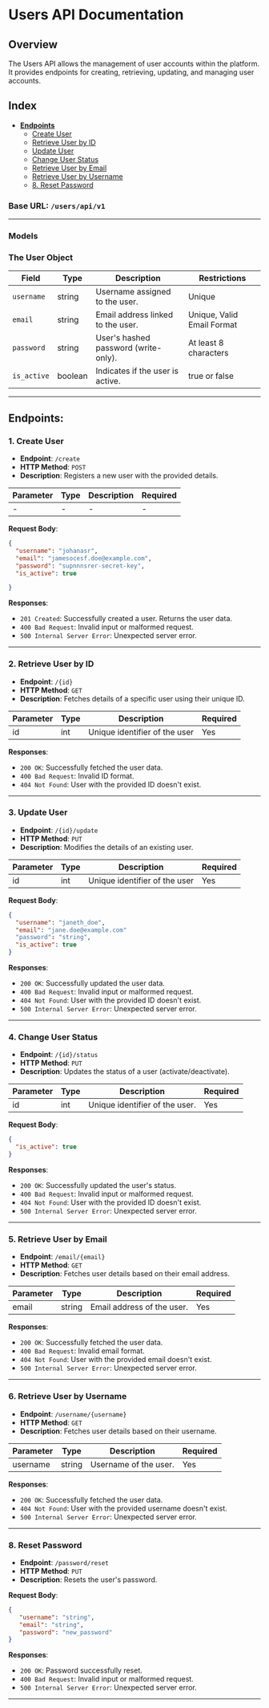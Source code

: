 # **Users API Documentation**

## **Overview**

The Users API allows the management of user accounts within the platform. It provides endpoints for creating,
retrieving, updating, and managing user accounts.



## **Index**

- **[Endpoints](#endpoints)**
    - [Create User](#create-user)
    - [Retrieve User by ID](#retrieve-user-by-id)
    - [Update User](#update-user)
    - [Change User Status](#change-user-status)
    - [Retrieve User by Email](#retrieve-user-by-email)
    - [Retrieve User by Username](#retrieve-user-by-username)
    - [8. Reset Password](#reset-password)



### **Base URL**: `/users/api/v1`

---

### **Models**

### **The User Object**

| Field       | Type    | Description                          | Restrictions               |
|-------------|---------|--------------------------------------|----------------------------|
| `username`  | string  | Username assigned to the user.       | Unique                     |
| `email`     | string  | Email address linked to the user.    | Unique, Valid Email Format |
| `password`  | string  | User's hashed password (write-only). | At least 8 characters      |
| `is_active` | boolean | Indicates if the user is active.     | true or false              |

---

## **Endpoints**:

### <a name="create-user"></a>**1. Create User**

- **Endpoint**: `/create`
- **HTTP Method**: `POST`
- **Description**: Registers a new user with the provided details.

| Parameter | Type | Description | Required |
|-----------|------|-------------|----------|
| -         | -    | -           | -        |

**Request Body**:

```json
{
  "username": "johanasr",
  "email": "jamesocesf.doe@example.com",
  "password": "supnnnsrer-secret-key",
  "is_active": true

}
```

**Responses**:

- `201 Created`: Successfully created a user. Returns the user data.
- `400 Bad Request`: Invalid input or malformed request.
- `500 Internal Server Error`: Unexpected server error.

---

### <a name="retrieve-user-by-id"></a>**2. Retrieve User by ID**

- **Endpoint**: `/{id}`
- **HTTP Method**: `GET`
- **Description**: Fetches details of a specific user using their unique ID.

| Parameter | Type | Description                   | Required |
|-----------|------|-------------------------------|----------|
| id        | int  | Unique identifier of the user | Yes      |

**Responses**:

- `200 OK`: Successfully fetched the user data.
- `400 Bad Request`: Invalid ID format.
- `404 Not Found`: User with the provided ID doesn't exist.

---

### <a name="update-user"></a>**3. Update User**

- **Endpoint**: `/{id}/update`
- **HTTP Method**: `PUT`
- **Description**: Modifies the details of an existing user.

| Parameter | Type | Description                   | Required |
|-----------|------|-------------------------------|----------|
| id        | int  | Unique identifier of the user | Yes      |

**Request Body**:

```json
{
  "username": "janeth_doe",
  "email": "jane.doe@example.com"
  "password": "string",
  "is_active": true
}
```

**Responses**:

- `200 OK`: Successfully updated the user data.
- `400 Bad Request`: Invalid input or malformed request.
- `404 Not Found`: User with the provided ID doesn't exist.
- `500 Internal Server Error`: Unexpected server error.

---

### <a name="change-user-status"></a>**4. Change User Status**

- **Endpoint**: `/{id}/status`
- **HTTP Method**: `PUT`
- **Description**: Updates the status of a user (activate/deactivate).

| Parameter | Type | Description                    | Required |
|-----------|------|--------------------------------|----------|
| id        | int  | Unique identifier of the user. | Yes      |

**Request Body**:

```json
{
  "is_active": true
}
```

**Responses**:

- `200 OK`: Successfully updated the user's status.
- `400 Bad Request`: Invalid input or malformed request.
- `404 Not Found`: User with the provided ID doesn't exist.
- `500 Internal Server Error`: Unexpected server error.

---

### <a name="retrieve-user-by-email"></a>**5. Retrieve User by Email**

- **Endpoint**: `/email/{email}`
- **HTTP Method**: `GET`
- **Description**: Fetches user details based on their email address.

| Parameter | Type   | Description                | Required |
|-----------|--------|----------------------------|----------|
| email     | string | Email address of the user. | Yes      |

**Responses**:

- `200 OK`: Successfully fetched the user data.
- `400 Bad Request`: Invalid email format.
- `404 Not Found`: User with the provided email doesn't exist.
- `500 Internal Server Error`: Unexpected server error.

---

### <a name="retrieve-user-by-username"></a>**6. Retrieve User by Username**

- **Endpoint**: `/username/{username}`
- **HTTP Method**: `GET`
- **Description**: Fetches user details based on their username.

| Parameter | Type   | Description           | Required |
|-----------|--------|-----------------------|----------|
| username  | string | Username of the user. | Yes      |

**Responses**:

- `200 OK`: Successfully fetched the user data.
- `404 Not Found`: User with the provided username doesn't exist.
- `500 Internal Server Error`: Unexpected server error.

---

### <a name="reset-password"></a>**8. Reset Password**

- **Endpoint**: `/password/reset`
- **HTTP Method**: `PUT`
- **Description**: Resets the user's password.

**Request Body**:
```json
{
   "username": "string",
   "email": "string",
   "password": "new_password"
}
```

**Responses**:
- `200 OK`: Password successfully reset.
- `400 Bad Request`: Invalid input or malformed request.
- `500 Internal Server Error`: Unexpected server error.

---